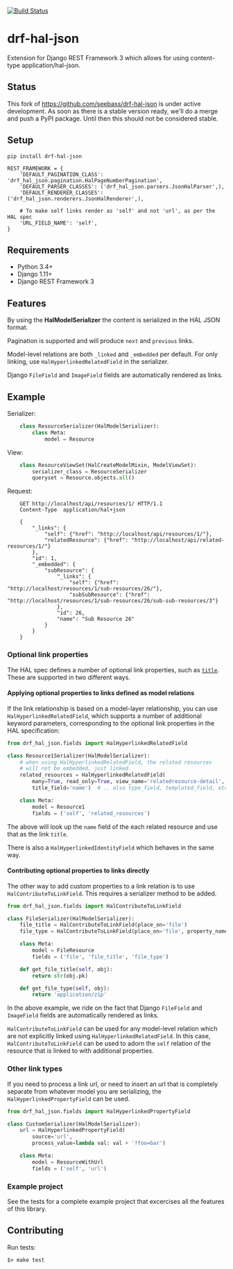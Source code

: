 [![Build Status](https://travis-ci.org/Artory/drf-hal-json.svg?branch=master)](https://travis-ci.org/Artory/drf-hal-json)

drf-hal-json
=================
Extension for Django REST Framework 3 which allows for using content-type application/hal-json. 

## Status ##

This fork of https://github.com/seebass/drf-hal-json is under active development. 
As soon as there is a stable version ready, we'll do a merge and push a PyPI package.
Until then this should not be considered stable.

## Setup ##

    pip install drf-hal-json
    
    REST_FRAMEWORK = {
        'DEFAULT_PAGINATION_CLASS': 'drf_hal_json.pagination.HalPageNumberPagination',
        'DEFAULT_PARSER_CLASSES': ('drf_hal_json.parsers.JsonHalParser',),
        'DEFAULT_RENDERER_CLASSES': ('drf_hal_json.renderers.JsonHalRenderer',),

        # To make self links render as 'self' and not 'url', as per the HAL spec
        'URL_FIELD_NAME': 'self',
    }

## Requirements ##

* Python 3.4+
* Django 1.11+
* Django REST Framework 3

## Features ##

By using the **HalModelSerializer** the content is serialized in the HAL JSON format.

Pagination is supported and will produce `next` and `previous` links.

Model-level relations are both `_linked` and `_embedded` per default. For only
linking, use `HalHyperlinkedRelatedField` in the serializer.

Django `FileField` and `ImageField` fields are automatically rendered as links.

## Example ##

Serializer:

```python
    class ResourceSerializer(HalModelSerializer):
        class Meta:
            model = Resource
```

View:
    
```python
    class ResourceViewSet(HalCreateModelMixin, ModelViewSet):
        serializer_class = ResourceSerializer
        queryset = Resource.objects.all()
```

Request:

```
    GET http://localhost/api/resources/1/ HTTP/1.1
    Content-Type  application/hal+json    

    {
        "_links": {
            "self": {"href": "http://localhost/api/resources/1/"},
            "relatedResource": {"href": "http://localhost/api/related-resources/1/"}
        },
        "id": 1,
        "_embedded": {
            "subResource": {
                "_links": {
                    "self": {"href": "http://localhost/resources/1/sub-resources/26/"},
                    "subSubResource": {"href": "http://localhost/resources/1/sub-resources/26/sub-sub-resources/3"}
                },
                "id": 26,
                "name": "Sub Resource 26"
            }
        }
    }
```
    
### Optional link properties

The HAL spec defines a number of optional link properties, such as [`title`][hal spec title]. 
These are supported in two different ways.

#### Applying optional properties to links defined as model relations

If the link relationship is based on a model-layer relationship, you can use 
`HalHyperlinkedRelatedField`, which supports a number of additional keyword 
parameters, corresponding to the optional link properties in the HAL specification:

```python
from drf_hal_json.fields import HalHyperlinkedRelatedField

class Resource1Serializer(HalModelSerializer):
    # when using HalHyperlinkedRelatedField, the related resources
    # will not be embedded, just linked.
    related_resources = HalHyperlinkedRelatedField(
        many=True, read_only=True, view_name='relatedresource-detail',
        title_field='name')  # .. also type_field, templated_field, etc.  

    class Meta:
        model = Resource1
        fields = ('self', 'related_resources')
```

The above will look up the `name` field of the each related resource and
use that as the link `title`.

There is also a `HalHyperlinkedIdentityField` which behaves in the same way.

#### Contributing optional properties to links directly

The other way to add custom properties to a link relation is to use
`HalContributeToLinkField`. This requires a serializer method to be
added.

```python
from drf_hal_json.fields import HalContributeToLinkField

class FileSerializer(HalModelSerializer):
    file_title = HalContributeToLinkField(place_on='file')
    file_type = HalContributeToLinkField(place_on='file', property_name='type')

    class Meta:
        model = FileResource
        fields = ('file', 'file_title', 'file_type')

    def get_file_title(self, obj):
        return str(obj.pk)

    def get_file_type(self, obj):
        return 'application/zip'
```

In the above example, we ride on the fact that Django `FileField`
and `ImageField` fields are automatically rendered as links.

`HalContributeToLinkField` can be used for any model-level relation
which are not explicitly linked using `HalHyperlinkedRelatedField`. 
In this case, `HalContributeToLinkField` can be used to adorn the `self`
relation of the resource that is linked to with additional properties.

### Other link types

If you need to process a link url, or need to insert an url that is 
completely separate from whatever model you are serializing, the 
`HalHyperlinkedPropertyField` can be used.

```python
from drf_hal_json.fields import HalHyperlinkedPropertyField

class CustomSerializer(HalModelSerializer):
    url = HalHyperlinkedPropertyField(
        source='url',
        process_value=lambda val: val + '?foo=bar')

    class Meta:
        model = ResourceWithUrl
        fields = ('self', 'url')

```

### Example project

See the tests for a complete example project that excercises all the features
of this library.

## Contributing

Run tests:

```
$> make test
```

[test project]: tests/
[hal spec title]: https://tools.ietf.org/html/draft-kelly-json-hal-06#section-5.7
